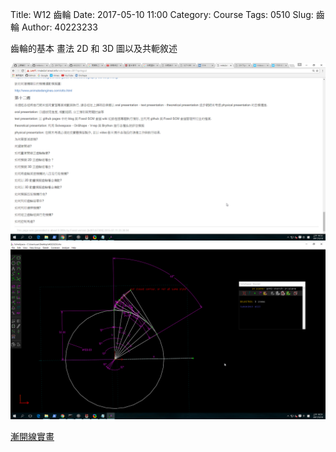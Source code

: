 Title: W12 齒輪
Date: 2017-05-10 11:00
Category: Course
Tags: 0510 
Slug: 齒輪
Author: 40223233



<!-- PELICAN_END_SUMMARY -->

齒輪的基本 畫法
2D 和 3D 圖以及共軛敘述

<img src="./../170510/W12目標作業.png" width="600" />

<img src="./../170510/漸開線.png" width="600" />

<a href="https://vimeo.com/216777163">漸開線實畫</a>


